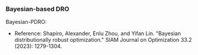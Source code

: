 ### Bayesian-based DRO
Bayesian-PDRO:
* Reference: Shapiro, Alexander, Enlu Zhou, and Yifan Lin. "Bayesian distributionally robust optimization." SIAM Journal on Optimization 33.2 (2023): 1279-1304.
